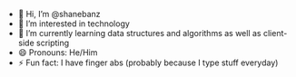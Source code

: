- 👋 Hi, I’m @shanebanz
- 👀 I’m interested in technology
- 🌱 I’m currently learning data structures and algorithms as well as client-side scripting
- 😄 Pronouns: He/Him
- ⚡ Fun fact: I have finger abs (probably because I type stuff everyday)
